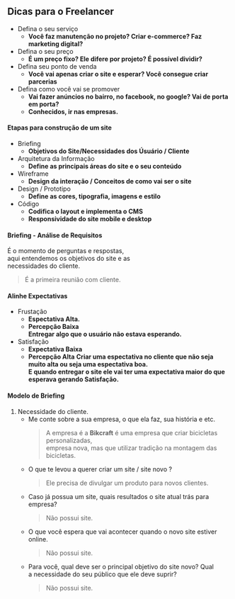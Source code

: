 ## Dicas para o Freelancer

- Defina o seu serviço
    - **Você faz manutenção no projeto? Criar e-commerce? Faz marketing digital?**<br>
- Defina o seu preço
  - **É um preço fixo? Ele difere por projeto? É possível dividir?**<br>
- Defina seu ponto de venda
    - **Você vai apenas criar o site e esperar? Você consegue criar parcerias**<br>
- Defina como você vai se promover
    - **Vai fazer anúncios no bairro, no facebook, no google? Vai de porta em porta?**<br>
    - **Conhecidos, ir nas empresas.**

#### Etapas para construção de um site

- Briefing
    - **Objetivos do Site/Necessidades dos Úsuário / Cliente**
- Arquitetura da Informação
    - **Define as principais áreas do site e o seu conteúdo**
- Wireframe
    - **Design da interação / Conceitos de como vai ser o site**
- Design / Prototipo
    - **Define as cores, tipografia, imagens e estilo**
- Código
    - **Codifica o layout e implementa o CMS**<br>
    - **Responsividade do site mobile e desktop**

#### Briefing - Análise de Requisitos
É o momento de perguntas e respostas, <br>
aqui entendemos os objetivos do site e as <br>
necessidades do cliente.<br>
> É a primeira reunião com cliente.

#### Alinhe Expectativas
- Frustação
    - **Espectativa Alta.**<br>
    - **Percepção Baixa**<br>
 **Entregar algo que o usuário não estava esperando.**
- Satisfação
    - **Expectativa Baixa**
    - **Percepção Alta**
**Criar uma espectativa no cliente que não seja muito alta ou seja uma espectativa boa.**<br>
**E quando entregar o site ele vai ter uma expectativa maior do que esperava gerando Satisfação.**<br>

#### Modelo de Briefing
1.  Necessidade do cliente.
    *  Me conte sobre a sua empresa, o que ela faz, sua história e etc.
        >A empresa é a **Bikcraft** é uma empresa que criar bicicletas personalizadas, <br>
        >empresa nova, mas que utilizar tradição na montagem das bicicletas.
    *  O que te levou a querer criar um site / site novo ?
        >Ele precisa de divulgar um produto para novos clientes.
    *  Caso já possua um site, quais resultados o site atual trás para empresa?
        >Não possui site.
    *  O que você espera que vai acontecer quando o novo site estiver online.
        >Não possui site.
    *  Para você, qual deve ser o principal objetivo do site novo? Qual <br>a necessidade do seu público que ele deve suprir?
        >Não possui site.
